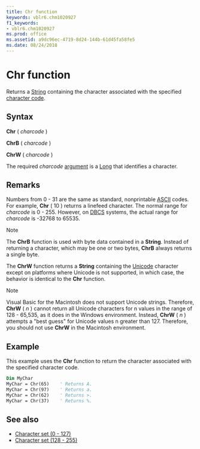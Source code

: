 ```yaml
---
title: Chr function
keywords: vblr6.chm1020927
f1_keywords:
- vblr6.chm1020927
ms.prod: office
ms.assetid: a9dc96ec-4719-8d24-144b-61d45fa58fe5
ms.date: 08/24/2018
---
```



# Chr function

Returns a [String](../../Glossary/vbe-glossary.md#string-expression) containing the character associated with the specified [character code](../../Glossary/vbe-glossary.md#character-code).

## Syntax

**Chr** ( _charcode_ )

**ChrB** ( _charcode_ )

**ChrW** ( _charcode_ )

The required  _charcode_ [argument](../../Glossary/vbe-glossary.md#argument) is a [Long](../../Glossary/vbe-glossary.md) that identifies a character.

## Remarks

Numbers from 0 - 31 are the same as standard, nonprintable [ASCII](../../Glossary/vbe-glossary.md#ascii-character-set) codes. For example, **Chr** ( 10 ) returns a linefeed character. The normal range for _charcode_ is 0 - 255. However, on [DBCS](../../Glossary/vbe-glossary.md#dbcs) systems, the actual range for _charcode_ is -32768 to 65535.

> [!NOTE] 
> The **ChrB** function is used with byte data contained in a **String**. Instead of returning a character, which may be one or two bytes, **ChrB** always returns a single byte. 
>
> The **ChrW** function returns a **String** containing the [Unicode](../../Glossary/vbe-glossary.md#unicode) character except on platforms where Unicode is not supported, in which case, the behavior is identical to the **Chr** function.

> [!NOTE] 
> Visual Basic for the Macintosh does not support Unicode strings. Therefore, **ChrW** ( _n_ ) cannot return all Unicode characters for n values in the range of 128 - 65,535, as it does in the Windows environment. Instead, **ChrW** ( _n_ ) attempts a "best guess" for Unicode values n greater than 127. Therefore, you should not use **ChrW** in the Macintosh environment.

## Example

This example uses the **Chr** function to return the character associated with the specified character code.


```vb
Dim MyChar
MyChar = Chr(65)    ' Returns A.
MyChar = Chr(97)    ' Returns a.
MyChar = Chr(62)    ' Returns >.
MyChar = Chr(37)    ' Returns %.
```

## See also

- [Character set (0 - 127)](character-set-0127.md)
- [Character set (128 - 255)](character-set-128255.md)
